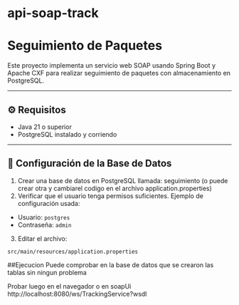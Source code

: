 # api-soap-track

# Seguimiento de Paquetes

Este proyecto implementa un servicio web SOAP usando Spring Boot y Apache CXF para realizar seguimiento de paquetes con almacenamiento en PostgreSQL.

---

## ⚙️ Requisitos

- Java 21 o superior  
- PostgreSQL instalado y corriendo  

---

## 🔧 Configuración de la Base de Datos

1. Crear una base de datos en PostgreSQL llamada: seguimiento (o puede crear otra y cambiarel codigo en el archivo application.properties)
2. Verificar que el usuario tenga permisos suficientes. Ejemplo de configuración usada:

- Usuario: `postgres`
- Contraseña: `admin`

3. Editar el archivo:

`src/main/resources/application.properties`

##Ejecucion
Puede comprobar en la base de datos que se crearon las tablas sin ningun problema


Probar luego en el navegador o en soapUi
http://localhost:8080/ws/TrackingService?wsdl

